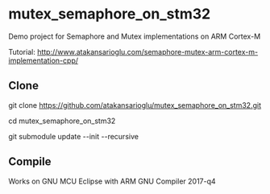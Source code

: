 # mutex_semaphore_on_stm32
Demo project for Semaphore and Mutex implementations on ARM Cortex-M

Tutorial: http://www.atakansarioglu.com/semaphore-mutex-arm-cortex-m-implementation-cpp/

## Clone
git clone https://github.com/atakansarioglu/mutex_semaphore_on_stm32.git

cd mutex_semaphore_on_stm32

git submodule update --init --recursive

## Compile
Works on GNU MCU Eclipse with ARM GNU Compiler 2017-q4

